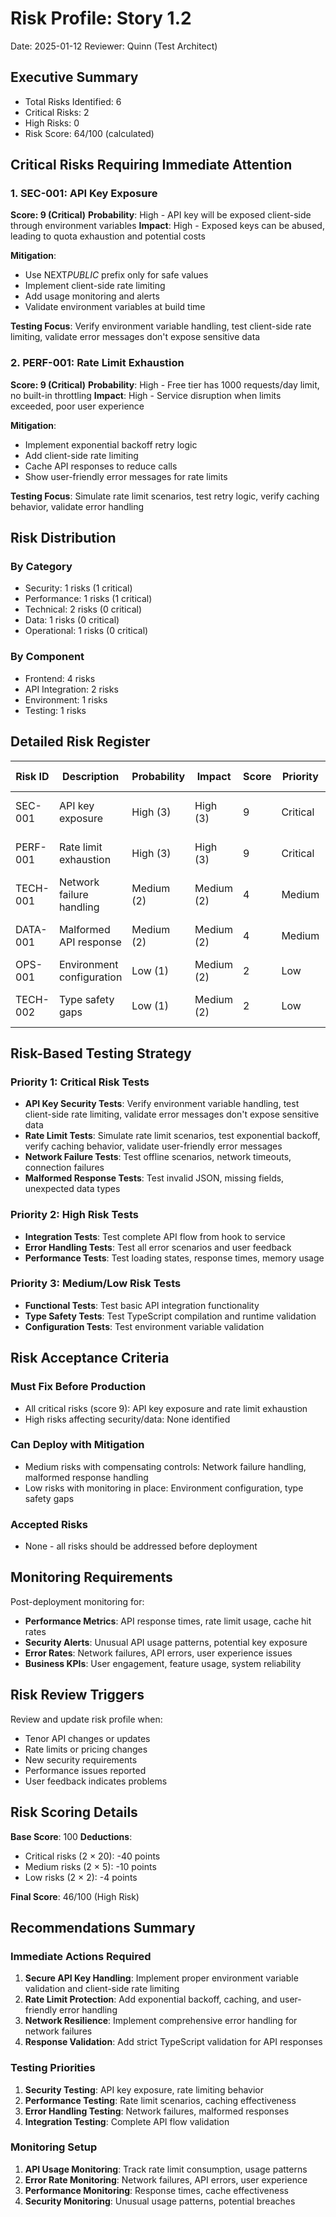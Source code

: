 # Risk Profile: Story 1.2

Date: 2025-01-12
Reviewer: Quinn (Test Architect)

## Executive Summary

- Total Risks Identified: 6
- Critical Risks: 2
- High Risks: 0
- Risk Score: 64/100 (calculated)

## Critical Risks Requiring Immediate Attention

### 1. SEC-001: API Key Exposure

**Score: 9 (Critical)**
**Probability**: High - API key will be exposed client-side through environment variables
**Impact**: High - Exposed keys can be abused, leading to quota exhaustion and potential costs

**Mitigation**:

- Use NEXT*PUBLIC* prefix only for safe values
- Implement client-side rate limiting
- Add usage monitoring and alerts
- Validate environment variables at build time

**Testing Focus**: Verify environment variable handling, test client-side rate limiting, validate error messages don't expose sensitive data

### 2. PERF-001: Rate Limit Exhaustion

**Score: 9 (Critical)**
**Probability**: High - Free tier has 1000 requests/day limit, no built-in throttling
**Impact**: High - Service disruption when limits exceeded, poor user experience

**Mitigation**:

- Implement exponential backoff retry logic
- Add client-side rate limiting
- Cache API responses to reduce calls
- Show user-friendly error messages for rate limits

**Testing Focus**: Simulate rate limit scenarios, test retry logic, verify caching behavior, validate error handling

## Risk Distribution

### By Category

- Security: 1 risks (1 critical)
- Performance: 1 risks (1 critical)
- Technical: 2 risks (0 critical)
- Data: 1 risks (0 critical)
- Operational: 1 risks (0 critical)

### By Component

- Frontend: 4 risks
- API Integration: 2 risks
- Environment: 1 risks
- Testing: 1 risks

## Detailed Risk Register

| Risk ID  | Description               | Probability | Impact     | Score | Priority | Mitigation Strategy                |
| -------- | ------------------------- | ----------- | ---------- | ----- | -------- | ---------------------------------- |
| SEC-001  | API key exposure          | High (3)    | High (3)   | 9     | Critical | Secure env handling, rate limiting |
| PERF-001 | Rate limit exhaustion     | High (3)    | High (3)   | 9     | Critical | Backoff retry, caching, throttling |
| TECH-001 | Network failure handling  | Medium (2)  | Medium (2) | 4     | Medium   | Comprehensive error handling       |
| DATA-001 | Malformed API response    | Medium (2)  | Medium (2) | 4     | Medium   | Response validation, type safety   |
| OPS-001  | Environment configuration | Low (1)     | Medium (2) | 2     | Low      | Validation, documentation          |
| TECH-002 | Type safety gaps          | Low (1)     | Medium (2) | 2     | Low      | Strict TypeScript, validation      |

## Risk-Based Testing Strategy

### Priority 1: Critical Risk Tests

- **API Key Security Tests**: Verify environment variable handling, test client-side rate limiting, validate error messages don't expose sensitive data
- **Rate Limit Tests**: Simulate rate limit scenarios, test exponential backoff, verify caching behavior, validate user-friendly error messages
- **Network Failure Tests**: Test offline scenarios, network timeouts, connection failures
- **Malformed Response Tests**: Test invalid JSON, missing fields, unexpected data types

### Priority 2: High Risk Tests

- **Integration Tests**: Test complete API flow from hook to service
- **Error Handling Tests**: Test all error scenarios and user feedback
- **Performance Tests**: Test loading states, response times, memory usage

### Priority 3: Medium/Low Risk Tests

- **Functional Tests**: Test basic API integration functionality
- **Type Safety Tests**: Test TypeScript compilation and runtime validation
- **Configuration Tests**: Test environment variable validation

## Risk Acceptance Criteria

### Must Fix Before Production

- All critical risks (score 9): API key exposure and rate limit exhaustion
- High risks affecting security/data: None identified

### Can Deploy with Mitigation

- Medium risks with compensating controls: Network failure handling, malformed response handling
- Low risks with monitoring in place: Environment configuration, type safety gaps

### Accepted Risks

- None - all risks should be addressed before deployment

## Monitoring Requirements

Post-deployment monitoring for:

- **Performance Metrics**: API response times, rate limit usage, cache hit rates
- **Security Alerts**: Unusual API usage patterns, potential key exposure
- **Error Rates**: Network failures, API errors, user experience issues
- **Business KPIs**: User engagement, feature usage, system reliability

## Risk Review Triggers

Review and update risk profile when:

- Tenor API changes or updates
- Rate limits or pricing changes
- New security requirements
- Performance issues reported
- User feedback indicates problems

## Risk Scoring Details

**Base Score**: 100
**Deductions**:

- Critical risks (2 × 20): -40 points
- Medium risks (2 × 5): -10 points
- Low risks (2 × 2): -4 points

**Final Score**: 46/100 (High Risk)

## Recommendations Summary

### Immediate Actions Required

1. **Secure API Key Handling**: Implement proper environment variable validation and client-side rate limiting
2. **Rate Limit Protection**: Add exponential backoff, caching, and user-friendly error handling
3. **Network Resilience**: Implement comprehensive error handling for network failures
4. **Response Validation**: Add strict TypeScript validation for API responses

### Testing Priorities

1. **Security Testing**: API key exposure, rate limiting behavior
2. **Performance Testing**: Rate limit scenarios, caching effectiveness
3. **Error Handling Testing**: Network failures, malformed responses
4. **Integration Testing**: Complete API flow validation

### Monitoring Setup

1. **API Usage Monitoring**: Track rate limit consumption, usage patterns
2. **Error Rate Monitoring**: Network failures, API errors, user experience
3. **Performance Monitoring**: Response times, cache effectiveness
4. **Security Monitoring**: Unusual usage patterns, potential breaches
